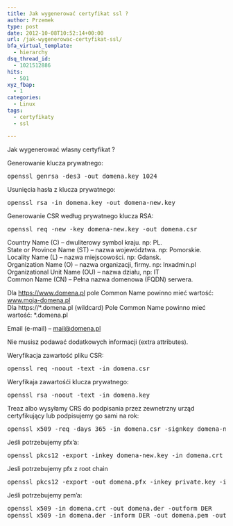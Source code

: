 ```yaml
---
title: Jak wygenerować certyfikat ssl ?
author: Przemek
type: post
date: 2012-10-08T10:52:14+00:00
url: /jak-wygenerowac-certyfikat-ssl/
bfa_virtual_template:
  - hierarchy
dsq_thread_id:
  - 1021512886
hits:
  - 501
xyz_fbap:
  - 1
categories:
  - Linux
tags:
  - certyfikaty
  - ssl

---
```

Jak wygenerować własny certyfikat ?

<!--more-->

Generowanie klucza prywatnego:

<pre class="lang:default highlight:0 decode:true">openssl genrsa -des3 -out domena.key 1024</pre>

Usunięcia hasła z klucza prywatnego:

<pre class="lang:default highlight:0 decode:true">openssl rsa -in domena.key -out domena-new.key</pre>

Generowanie CSR według prywatnego klucza RSA:

<pre class="lang:default highlight:0 decode:true">openssl req -new -key domena-new.key -out domena.csr</pre>

Country Name (C) &#8211; dwuliterowy symbol kraju. np: PL.  
State or Province Name (ST) &#8211; nazwa województwa. np: Pomorskie.  
Locality Name (L) &#8211; nazwa miejscowości. np: Gdansk.  
Organization Name (O) &#8211; nazwa organizacji, firmy. np: lnxadmin.pl  
Organizational Unit Name (OU) &#8211; nazwa działu, np: IT  
Common Name (CN) &#8211; Pełna nazwa domenowa (FQDN) serwera.

Dla https://www.domena.pl pole Common Name powinno mieć wartość: www.moja-domena.pl  
Dla https://\*.domena.pl (wildcard) Pole Common Name powinno mieć wartość: \*.domena.pl

Email (e-mail) &#8211; mail@domena.pl

Nie musisz podawać dodatkowych informacji (extra attributes).

Weryfikacja zawartość pliku CSR:

<pre class="lang:default highlight:0 decode:true">openssl req -noout -text -in domena.csr</pre>

Weryfikaja zawartośći klucza prywatnego:

<pre class="lang:default highlight:0 decode:true">openssl rsa -noout -text -in domena.key</pre>

Treaz albo wysyłamy CRS do podpisania przez zewnetrzny urząd certyfikujący lub podpisujemy go sami na rok:

<pre class="lang:default highlight:0 decode:true">openssl x509 -req -days 365 -in domena.csr -signkey domena-new.key -out domena.crt</pre>

Jeśli potrzebujemy pfx&#8217;a:

<pre class="lang:default highlight:0 decode:true">openssl pkcs12 -export -inkey domena-new.key -in domena.crt -out domena.pfx</pre>

Jesli potrzebujemy pfx z root chain

<pre>openssl pkcs12 -export -out domena.pfx -inkey private.key -in certificate.crt -certfile all.ca</pre>

Jeśli potrzebujemy pem&#8217;a:

<pre class="lang:default highlight:0 decode:true">openssl x509 -in domena.crt -out domena.der -outform DER
openssl x509 -in domena.der -inform DER -out domena.pem -outform PEM</pre>

&nbsp;

&nbsp;